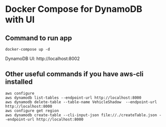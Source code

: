 # Docker Compose for DynamoDB with UI 

## Command to run app
```
docker-compose up -d

```

DynamoDB UI: http://localhost:8002


## Other useful commands if you have aws-cli installed
```
aws configure
aws dynamodb list-tables --endpoint-url http://localhost:8000
aws dynamodb delete-table --table-name VehicleShadow  --endpoint-url http://localhost:8000
aws configure get region
aws dynamodb create-table --cli-input-json file://./createTable.json --endpoint-url http://localhost:8000
```
